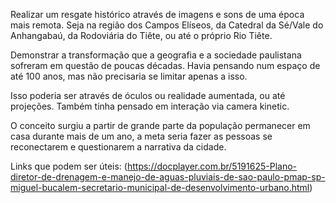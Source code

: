 Realizar um resgate histórico através de imagens e sons de uma época mais remota. Seja na região dos Campos Elíseos, da Catedral da Sé/Vale do Anhangabaú, da Rodoviária do Tiête, ou até o próprio Rio Tiête. 

Demonstrar a transformação que a geografia e a  sociedade paulistana sofreram em questão de poucas décadas. Havia pensando num espaço de até 100 anos, mas não precisaria se limitar apenas a isso.

Isso poderia ser através de óculos ou realidade aumentada, ou até projeções. Também tinha pensado em interação via camera kinetic. 

O conceito surgiu a partir de grande parte da população permanecer em casa durante mais de um ano, a meta seria fazer as pessoas se reconectarem e questionarem a narrativa da cidade.

Links que podem ser úteis:
(https://docplayer.com.br/5191625-Plano-diretor-de-drenagem-e-manejo-de-aguas-pluviais-de-sao-paulo-pmap-sp-miguel-bucalem-secretario-municipal-de-desenvolvimento-urbano.html)